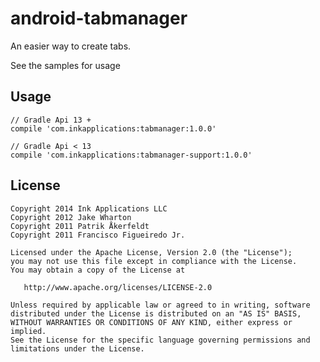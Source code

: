 # android-tabmanager

An easier way to create tabs.

See the samples for usage

## Usage

    // Gradle Api 13 +
    compile 'com.inkapplications:tabmanager:1.0.0'

    // Gradle Api < 13
    compile 'com.inkapplications:tabmanager-support:1.0.0'

## License

    Copyright 2014 Ink Applications LLC
    Copyright 2012 Jake Wharton
    Copyright 2011 Patrik Åkerfeldt
    Copyright 2011 Francisco Figueiredo Jr.

    Licensed under the Apache License, Version 2.0 (the "License");
    you may not use this file except in compliance with the License.
    You may obtain a copy of the License at

       http://www.apache.org/licenses/LICENSE-2.0

    Unless required by applicable law or agreed to in writing, software
    distributed under the License is distributed on an "AS IS" BASIS,
    WITHOUT WARRANTIES OR CONDITIONS OF ANY KIND, either express or implied.
    See the License for the specific language governing permissions and
    limitations under the License.
